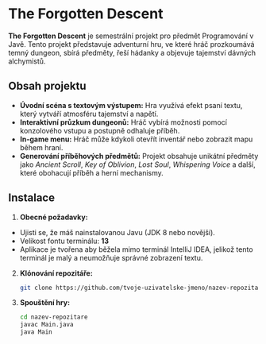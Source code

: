 # The Forgotten Descent

**The Forgotten Descent** je semestrální projekt pro předmět Programování v Javě. Tento projekt představuje adventurní hru, ve které hráč prozkoumává temný dungeon, sbírá předměty, řeší hádanky a objevuje tajemství dávných alchymistů.

## Obsah projektu

- **Úvodní scéna s textovým výstupem:** Hra využívá efekt psaní textu, který vytváří atmosféru tajemství a napětí.
- **Interaktivní průzkum dungeonů:** Hráč vybírá možnosti pomocí konzolového vstupu a postupně odhaluje příběh.
- **In-game menu:** Hráč může kdykoli otevřít inventář nebo zobrazit mapu během hraní.
- **Generování příběhových předmětů:** Projekt obsahuje unikátní předměty jako *Ancient Scroll*, *Key of Oblivion*, *Lost Soul*, *Whispering Voice* a další, které obohacují příběh a herní mechanismy.

## Instalace

1. **Obecné požadavky:** 
- Ujisti se, že máš nainstalovanou Javu (JDK 8 nebo novější). 
- Velikost fontu terminálu: **13**
- Aplikace je tvořena aby běžela mimo terminál IntelliJ IDEA, jelikož tento terminál je malý a neumožňuje správné zobrazení textu.

2. **Klónování repozitáře:**
   ```bash
   git clone https://github.com/tvoje-uzivatelske-jmeno/nazev-repozitare.git
3. **Spouštění hry:**
   ```bash
   cd nazev-repozitare
   javac Main.java
   java Main
   ```